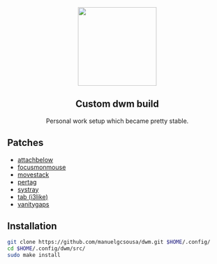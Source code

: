 <div align="center">
  <img src="https://dwm.suckless.org/dwm.svg" width="180px">
  <h2>Custom dwm build</h2>
  Personal work setup which became pretty stable.
</div>

## Patches

- [attachbelow](https://dwm.suckless.org/patches/attachbelow/)
- [focusmonmouse](https://dwm.suckless.org/patches/focusmonmouse/)
- [movestack](https://dwm.suckless.org/patches/movestack/)
- [pertag](https://dwm.suckless.org/patches/pertag/)
- [systray](https://dwm.suckless.org/patches/systray/)
- [tab (i3like)](https://dwm.suckless.org/patches/tab/)
- [vanitygaps](https://dwm.suckless.org/patches/vanitygaps/)

## Installation

```bash
git clone https://github.com/manuelgcsousa/dwm.git $HOME/.config/
cd $HOME/.config/dwm/src/
sudo make install
```
